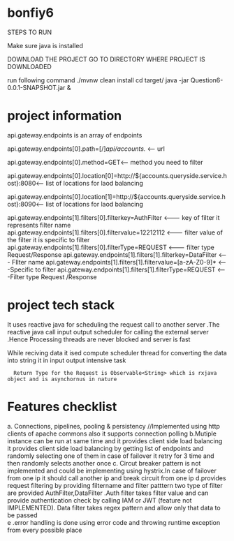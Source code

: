 # bonfiy6

STEPS TO RUN

Make sure java is installed

DOWNLOAD THE PROJECT GO TO DIRECTORY WHERE PROJECT IS DOWNLOADED 

run following command
./mvnw clean install
cd target/ 
java -jar Question6-0.0.1-SNAPSHOT.jar &
# project information
api.gateway.endpoints  is an array of endpoints


api.gateway.endpoints[0].path=[/]*api/accounts.* <-- url

api.gateway.endpoints[0].method=GET<-- method you need to filter

api.gateway.endpoints[0].location[0]=http://${accounts.queryside.service.host}:8080<-- list of locations for laod balancing

api.gateway.endpoints[0].location[1]=http://${accounts.queryside.service.host}:8090<-- list of locations for laod balancing

api.gateway.endpoints[1].filters[0].filterkey=AuthFilter <--- key of filter it represents filter name
api.gateway.endpoints[1].filters[0].filtervalue=12212112 <--- filter value of the filter it is specific to filter
api.gateway.endpoints[1].filters[0].filterType=REQUEST <--- filter type Request/Response
api.gateway.endpoints[1].filters[1].filterkey=DataFilter <--- FIlter name 
api.gateway.endpoints[1].filters[1].filtervalue=[a-zA-Z0-9]* <---Specific to filter
api.gateway.endpoints[1].filters[1].filterType=REQUEST <---Filter type Request /Response

# project tech stack
It  uses reactive java for scheduling the request call to another server .The reactive java call input output scheduler for calling the external server .Hence Processing threads are never blocked and server is fast

While reciving data it ised compute scheduler  thread for converting the data into string  it in input output intensive task

      Return Type for the Request is Observable<String> which is rxjava object and is asynchornus in nature

# Features checklist
a. Connections, pipelines, pooling & persistency //Implemented using  http clients of apache commons also it supports connection polling
b.Mutiple instance can be run at same time and it provides client side load balancing it provides client side load balancing by getting list of endpoints and randomly selecting one of them in case of failover it retry for 3 time and then randomly selects another once 
c. Circut breaker pattern is not implemented and could be implementing using hystrix.In case of failover from one ip it should call another ip and break circuit from one ip
d.provides request filtering  by providing filtername and filter patttern two type of filter are provided AuthFilter,DataFilter .Auth filter  takes filter value and can provide authentication check by calling IAM or JWT (feature not IMPLEMENTED). Data filter takes regex pattern and allow only that data to be passed  
e .error handling is done using error code and throwing runtime exception from every possible place
